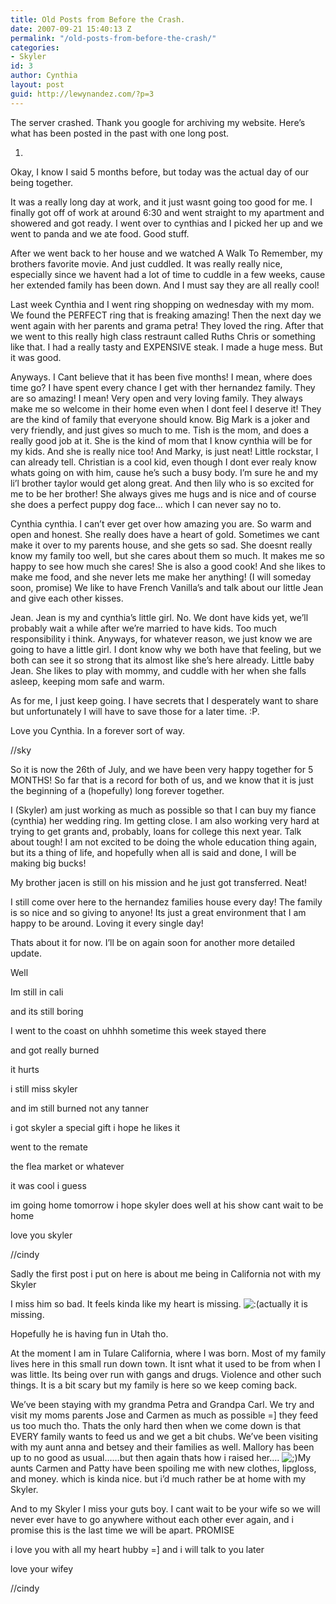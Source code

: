 ```yaml
---
title: Old Posts from Before the Crash.
date: 2007-09-21 15:40:13 Z
permalink: "/old-posts-from-before-the-crash/"
categories:
- Skyler
id: 3
author: Cynthia
layout: post
guid: http://lewynandez.com/?p=3
---
```


The server crashed. Thank you google for archiving my website. Here&#8217;s what has been posted in the past with one long post.

1)

<p class="storycontent">
  Okay, I know I said 5 months before, but today was the actual day of our being together.
</p>

It was a really long day at work, and it just wasnt going too good for me. I finally got off of work at around 6:30 and went straight to my apartment and showered and got ready. I went over to cynthias and I picked her up and we went to panda and we ate food. Good stuff.

After we went back to her house and we watched A Walk To Remember, my brothers favorite movie. And just cuddled. It was really really nice, especially since we havent had a lot of time to cuddle in a few weeks, cause her extended family has been down. And I must say they are all really cool!

Last week Cynthia and I went ring shopping on wednesday with my mom. We found the PERFECT ring that is freaking amazing! Then the next day we went again with her parents and grama petra! They loved the ring. After that we went to this really high class restraunt called Ruths Chris or something like that. I had a really tasty and EXPENSIVE steak. I made a huge mess. But it was good.

Anyways. I Cant believe that it has been five months! I mean, where does time go? I have spent every chance I get with ther hernandez family. They are so amazing! I mean! Very open and very loving family. They always make me so welcome in their home even when I dont feel I deserve it! They are the kind of family that everyone should know. Big Mark is a joker and very friendly, and just gives so much to me. Tish is the mom, and does a really good job at it. She is the kind of mom that I know cynthia will be for my kids. And she is really nice too! And Marky, is just neat! Little rockstar, I can already tell. Christian is a cool kid, even though I dont ever realy know whats going on with him, cause he’s such a busy body. I’m sure he and my li’l brother taylor would get along great. And then lily who is so excited for me to be her brother! She always gives me hugs and is nice and of course she does a perfect puppy dog face… which I can never say no to.

Cynthia cynthia. I can’t ever get over how amazing you are. So warm and open and honest. She really does have a heart of gold. Sometimes we cant make it over to my parents house, and she gets so sad. She doesnt really know my family too well, but she cares about them so much. It makes me so happy to see how much she cares! She is also a good cook! And she likes to make me food, and she never lets me make her anything! (I will someday soon, promise) We like to have French Vanilla’s and talk about our little Jean and give each other kisses.

Jean. Jean is my and cynthia’s little girl. No. We dont have kids yet, we’ll probably wait a while after we’re married to have kids. Too much responsibility i think. Anyways, for whatever reason, we just know we are going to have a little girl. I dont know why we both have that feeling, but we both can see it so strong that its almost like she’s here already. Little baby Jean. She likes to play with mommy, and cuddle with her when she falls asleep, keeping mom safe and warm.

As for me, I just keep going. I have secrets that I desperately want to share but unfortunately I will have to save those for a later time. :P.

Love you Cynthia. In a forever sort of way.

//sky

<p class="storycontent">
  So it is now the 26th of July, and we have been very happy together for 5 MONTHS! So far that is a record for both of us, and we know that it is just the beginning of a (hopefully) long forever together.
</p>

I (Skyler) am just working as much as possible so that I can buy my fiance (cynthia) her wedding ring. Im getting close. I am also working very hard at trying to get grants and, probably, loans for college this next year. Talk about tough! I am not excited to be doing the whole education thing again, but its a thing of life, and hopefully when all is said and done, I will be making big bucks!

My brother jacen is still on his mission and he just got transferred. Neat!

I still come over here to the hernandez families house every day! The family is so nice and so giving to anyone! Its just a great environment that I am happy to be around. Loving it every single day!

Thats about it for now. I’ll be on again soon for another more detailed update.

<p class="storycontent">
  Well
</p>

Im still in cali

and its still boring

I went to the coast on uhhhh sometime this week stayed there

and got really burned

it hurts

i still miss skyler

and im still burned not any tanner

i got skyler a special gift i hope he likes it

went to the remate

the flea market or whatever

it was cool i guess

im going home tomorrow i hope skyler does well at his show cant wait to be home

love you skyler

//cindy

<p class="storycontent">
  Sadly the first post i put on here is about me being in California not with my Skyler
</p>

I miss him so bad. It feels kinda like my heart is missing.  <img src="http://i0.wp.com/lewynandez.com/wp-includes/images/smilies/icon_sad.gif?w=793" alt=":(" class="wp-smiley" data-recalc-dims="1" />actually it is missing.

Hopefully he is having fun in Utah tho.

At the moment I am in Tulare California, where I was born. Most of my family lives here in this small run down town. It isnt what it used to be from when I was little. Its being over run with gangs and drugs. Violence and other such things. It is a bit scary but my family is here so we keep coming back.

We’ve been staying with my grandma Petra and Grandpa Carl. We try and visit my moms parents Jose and Carmen as much as possible =] they feed us too much tho. Thats the only hard then when we come down is that EVERY family wants to feed us and we get a bit chubs. We’ve been visiting with my aunt anna and betsey and their families as well. Mallory has been up to no good as usual……but then again thats how i raised her….  <img src="http://i0.wp.com/lewynandez.com/wp-includes/images/smilies/icon_wink.gif?w=793" alt=";)" class="wp-smiley" data-recalc-dims="1" />My aunts Carmen and Patty have been spoiling me with new clothes, lipgloss, and money. which is kinda nice. but i’d much rather be at home with my Skyler.

And to my Skyler I miss your guts boy. I cant wait to be your wife so we will never ever have to go anywhere without each other ever again, and i promise this is the last time we will be apart. PROMISE

i love you with all my heart hubby =] and i will talk to you later

love your wifey

//cindy